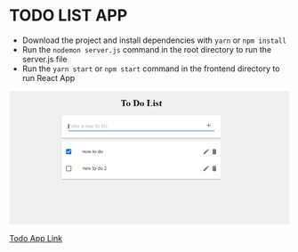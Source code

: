 # TODO LIST APP

- Download the project and install dependencies with ```yarn``` or ```npm install```
- Run the ```nodemon server.js``` command in the root directory to run the server.js file
- Run the ```yarn start``` or ```npm start``` command in the frontend directory to run React App

![todo app](https://github.com/osmncnbilge/todo-list-app/blob/master/frontend/public/todo-app-image.PNG)

[Todo App Link](https://todoapposmncn.herokuapp.com/)
